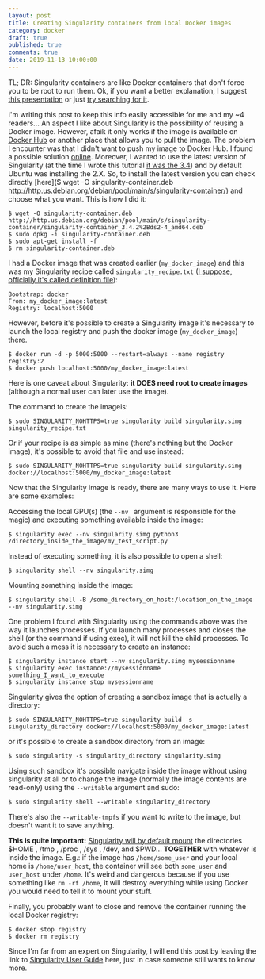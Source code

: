 ```yaml
---
layout: post
title: Creating Singularity containers from local Docker images
category: docker
draft: true
published: true
comments: true
date: 2019-11-13 10:00:00
---
```


TL; DR: Singularity containers are like Docker containers that don't force you to be root to run them. Ok, if you want a better explanation, I suggest [this presentation](http://www.hpcadvisorycouncil.com/events/2017/stanford-workshop/pdf/GMKurtzer_Singularity_Keynote_Tuesday_02072017.pdf) or just [try searching for it](https://lmgtfy.com/?q=what+are+singularity+containers&s=g).  

I'm writing this post to keep this info easily accessible for me and my ~4 readers... An aspect I like about Singularity is the possibility of reusing a Docker image. However, afaik it only works if the image is available on [Docker Hub](https://hub.docker.com/) or another place that allows you to pull the image. The problem I encounter was that I didn't want to push my image to Docker Hub. I found a possible solution [online](https://stackoverflow.com/a/52739204). Moreover, I wanted to use the latest version of Singularity (at the time I wrote this tutorial [it was the 3.4](https://sylabs.io/guides/3.4/user-guide/index.html)) and by default Ubuntu was installing the 2.X. So, to install the latest version you can check directly [here]($ wget -O singularity-container.deb http://http.us.debian.org/debian/pool/main/s/singularity-container/) and choose what you want. This is how I did it:

```
$ wget -O singularity-container.deb http://http.us.debian.org/debian/pool/main/s/singularity-container/singularity-container_3.4.2%2Bds2-4_amd64.deb
$ sudo dpkg -i singularity-container.deb
$ sudo apt-get install -f
$ rm singularity-container.deb
```

I had a Docker image that was created earlier (`my_docker_image`) and this was my Singularity recipe called `singularity_recipe.txt` ([I suppose, officially it's called definition file](https://sylabs.io/guides/3.4/user-guide/definition_files.html)):

```
Bootstrap: docker
From: my_docker_image:latest
Registry: localhost:5000
```

However, before it's possible to create a Singularity image it's necessary to launch the local registry and push the docker image (`my_docker_image`) there.

```
$ docker run -d -p 5000:5000 --restart=always --name registry registry:2
$ docker push localhost:5000/my_docker_image:latest
```

Here is one caveat about Singularity: **it DOES need root to create images** (although a normal user can later use the image). 


The command to create the imageis:

```
$ sudo SINGULARITY_NOHTTPS=true singularity build singularity.simg singularity_recipe.txt
```

Or if your recipe is as simple as mine (there's nothing but the Docker image), it's possible to avoid that file and use instead:

```
$ sudo SINGULARITY_NOHTTPS=true singularity build singularity.simg docker://localhost:5000/my_docker_image:latest
```

Now that the Singularity image is ready, there are many ways to use it. Here are some examples:

Accessing the local GPU(s) (the `--nv ` argument is responsible for the magic) and executing something available inside the image:
```
$ singularity exec --nv singularity.simg python3 /directory_inside_the_image/my_test_script.py
```

Instead of executing something, it is also possible to open a shell:
```
$ singularity shell --nv singularity.simg
```

Mounting something inside the image:
```
$ singularity shell -B /some_directory_on_host:/location_on_the_image --nv singularity.simg
```

One problem I found with Singularity using the commands above was the way it launches processes. If you launch many processes and closes the shell (or the command if using exec), it will not kill the child processes. To avoid such a mess it is necessary to create an instance:
```
$ singularity instance start --nv singularity.simg mysessionname
$ singularity exec instance://mysessionname something_I_want_to_execute
$ singularity instance stop mysessionname
```

Singularity gives the option of creating a sandbox image that is actually a directory:
```
$ sudo SINGULARITY_NOHTTPS=true singularity build -s singularity_directory docker://localhost:5000/my_docker_image:latest
```
or it's possible to create a sandbox directory from an image:
```
$ sudo singularity -s singularity_directory singularity.simg 
```

Using such sandbox it's possible navigate inside the image without using singularity at all or to change the image (normally the image contents are read-only) using the `--writable` argument and sudo:
```
$ sudo singularity shell --writable singularity_directory
```

There's also the `--writable-tmpfs` if you want to write to the image, but doesn't want it to save anything.


**This is quite important:** [Singularity will by default mount](https://sylabs.io/guides/3.0/user-guide/bind_paths_and_mounts.html) the directories $HOME , /tmp , /proc , /sys , /dev, and $PWD... **TOGETHER** with whatever is inside the image. E.g.: if the image has `/home/some_user` and your local home is `/home/user_host`, the container will see both `some_user` and `user_host` under `/home`.  It's weird and dangerous because if you use something like `rm -rf /home`, it will destroy everything while using Docker you would need to tell it to mount your stuff.



Finally, you probably want to close and remove the container running the local Docker registry:
```
$ docker stop registry
$ docker rm registry
```

Since I'm far from an expert on Singularity, I will end this post by leaving the link to [Singularity User Guide](https://sylabs.io/guides/3.4/user-guide/index.html) here, just in case someone still wants to know more.